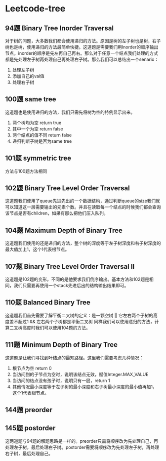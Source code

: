 # Leetcode-tree
## 94题 Binary Tree Inorder Traversal
对于树的问题，大多数我们都会使用递归的方法。原因是树的左子树也是树，右子树也是树，使用递归的方法最简单快捷。这道题是需要我们用Inorder的顺序输出节点。inorder的顺序是先左再自己再右。那么对于任意一个结点我们处理的方式都是先处理左子树再处理自己再处理右子树。那么我们可以总结出一个senario：
1. 处理左子树
2. 添加自己的val值
3. 处理右子树
## 100题 same tree
这道题也是使用递归的方法，我们只需先将树为空的特例显示出来。
1. 两个树均为空 return true
2. 其中一个为空 return false
3. 两个结点的值不同 return false
4. 递归判断子树是否为same tree
## 101题 symmetric tree
方法与100题方法相同
## 102题 Binary Tree Level Order Traversal
这道题我们使用了queue先进先出的一个数据结构，通过判断queue的size我们就可以知道这一层需要输出的元素个数。并且在读取每一个结点的时候我们都会查询该节点是否有children，如果有那么把他们压入队列。
## 104题 Maximum Depth of Binary Tree
这道题我们使用的还是递归的方法，整个树的深度等于左子树深度和右子树深度的最大值加上1，这个1代表根节点。
## 107题 Binary Tree Level Order Traversal II
这道题是102题的变形，不同的是他要求我们倒序输出。基本方法和102题是相同，我们只需要再使用一个stack先进后出的结构输出结果即可。
## 110题 Balanced Binary Tree
这道题我们首先需要了解平衡二叉树的定义：是一颗空树 || 它左右两个子树的高度差不超过1 && 左右两个子树都是平衡二叉树
同样我们可以使用递归的方法，计算二叉树高度时我们可以使用104题的方法。
## 111题 Minimum Depth of Binary Tree
这道题是让我们寻找到叶结点的最短路径。这里我们需要考虑几种情况：
1. 根节点为空 return 0
2. 当访问到的子节点为空时，说明该结点无效，赋值Integer.MAX_VALUE
3. 当访问的结点没有孩子时，说明只有一层，return 1
4. 其他情况最小深度等于左子树的最小深度和右子树最小深度的最小值再加1，这个1代表根节点。
## 144题 preorder
## 145题 postorder
这两道题与94题的解题思路是一样的。preorder只需将顺序改为先处理自己，再处理左子树，最后处理右子树。postorder需要将顺序改为先处理左子树，再处理右子树，最后处理自己。
